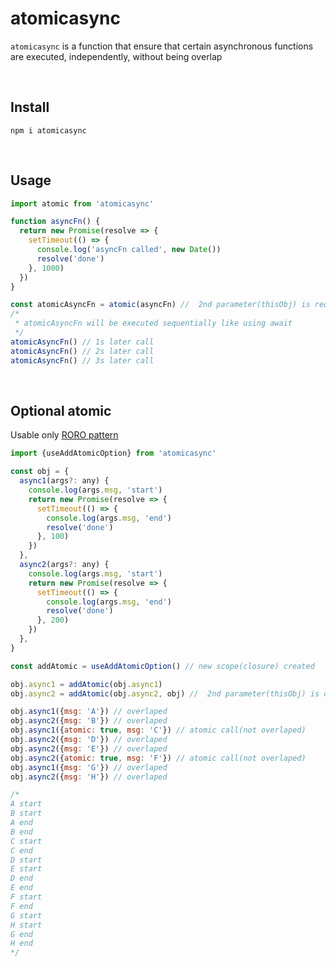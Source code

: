 # atomicasync

`atomicasync` is a function that ensure that certain asynchronous functions are executed, independently, without being overlap

<br>

## Install

```
npm i atomicasync
```

<br>

## Usage

```javascript
import atomic from 'atomicasync'

function asyncFn() {
  return new Promise(resolve => {
    setTimeout(() => {
      console.log('asyncFn called', new Date())
      resolve('done')
    }, 1000)
  })
}

const atomicAsyncFn = atomic(asyncFn) //  2nd parameter(thisObj) is required when asyncFn use `this`
/*
 * atomicAsyncFn will be executed sequentially like using await
 */
atomicAsyncFn() // 1s later call
atomicAsyncFn() // 2s later call
atomicAsyncFn() // 3s later call
```

<br>

## Optional atomic

Usable only [RORO pattern](https://www.freecodecamp.org/news/elegant-patterns-in-modern-javascript-roro-be01e7669cbd/)

```javascript
import {useAddAtomicOption} from 'atomicasync'

const obj = {
  async1(args?: any) {
    console.log(args.msg, 'start')
    return new Promise(resolve => {
      setTimeout(() => {
        console.log(args.msg, 'end')
        resolve('done')
      }, 100)
    })
  },
  async2(args?: any) {
    console.log(args.msg, 'start')
    return new Promise(resolve => {
      setTimeout(() => {
        console.log(args.msg, 'end')
        resolve('done')
      }, 200)
    })
  },
}

const addAtomic = useAddAtomicOption() // new scope(closure) created

obj.async1 = addAtomic(obj.async1)
obj.async2 = addAtomic(obj.async2, obj) //  2nd parameter(thisObj) is optional here, but required when function of 1st parameter use `this` reference

obj.async1({msg: 'A'}) // overlaped
obj.async2({msg: 'B'}) // overlaped
obj.async1({atomic: true, msg: 'C'}) // atomic call(not overlaped)
obj.async2({msg: 'D'}) // overlaped
obj.async2({msg: 'E'}) // overlaped
obj.async2({atomic: true, msg: 'F'}) // atomic call(not overlaped)
obj.async1({msg: 'G'}) // overlaped
obj.async2({msg: 'H'}) // overlaped

/* 
A start
B start
A end
B end
C start
C end
D start
E start
D end
E end
F start
F end
G start
H start
G end
H end
*/
```
